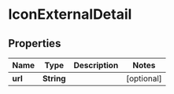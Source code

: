 

# IconExternalDetail


## Properties

| Name | Type | Description | Notes |
|------------ | ------------- | ------------- | -------------|
|**url** | **String** |  |  [optional] |



